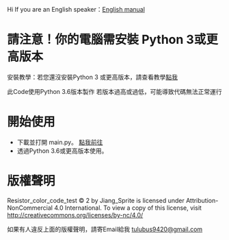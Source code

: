 Hi If you are an English speaker：[English manual](https://github.com/Coca-Sprite/Resistor_color_code_test/blob/main/EN_README.md)

# 請注意！你的電腦需安裝 Python 3或更高版本
安裝教學：若您還沒安裝Python 3 或更高版本，請查看教學[點我](https://medium.com/python4u/python%E5%AE%89%E8%A3%9D%E6%95%99%E5%AD%B8-3878c0d7a469)

此Code使用Python 3.6版本製作
若版本過高或過低，可能導致代碼無法正常運行

# 開始使用
- 下載並打開 main.py。 [點我前往](https://github.com/Coca-Sprite/Resistor_color_code_test/blob/main/main.py)
- 透過Python 3.6或更高版本使用。

# 版權聲明
Resistor_color_code_test © 2 by Jiang_Sprite is licensed under Attribution-NonCommercial 4.0 International. To view a copy of this license, visit http://creativecommons.org/licenses/by-nc/4.0/

如果有人違反上面的版權聲明，請寄Email給我
tulubus9420@gmail.com
